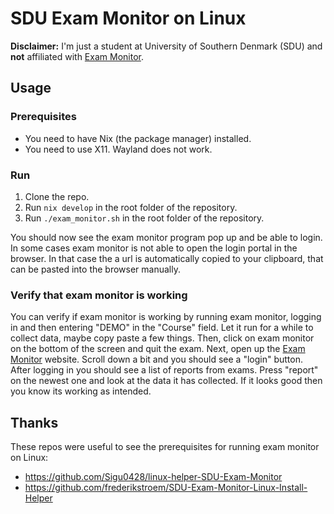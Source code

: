 # SDU Exam Monitor on Linux

**Disclaimer:** I'm just a student at University of Southern Denmark (SDU) and **not** affiliated with [Exam Monitor](https://sdu.exammonitor.dk/).

## Usage

### Prerequisites

- You need to have Nix (the package manager) installed.
- You need to use X11. Wayland does not work.

### Run

1. Clone the repo.
2. Run `nix develop` in the root folder of the repository.
3. Run `./exam_monitor.sh` in the root folder of the repository.

You should now see the exam monitor program pop up and be able to login. In some cases exam monitor is not able to open the login portal in the browser. In that case the a url is automatically copied to your clipboard, that can be pasted into the browser manually.

### Verify that exam monitor is working

You can verify if exam monitor is working by running exam monitor, logging in and then entering "DEMO" in the "Course" field. Let it run for a while to collect data, maybe copy paste a few things. Then, click on exam monitor on the bottom of the screen and quit the exam. Next, open up the [Exam Monitor](https://sdu.exammonitor.dk/) website. Scroll down a bit and you should see a "login" button. After logging in you should see a list of reports from exams. Press "report" on the newest one and look at the data it has collected. If it looks good then you know its working as intended.

## Thanks

These repos were useful to see the prerequisites for running exam monitor on Linux:
- https://github.com/Sigu0428/linux-helper-SDU-Exam-Monitor
- https://github.com/frederikstroem/SDU-Exam-Monitor-Linux-Install-Helper

